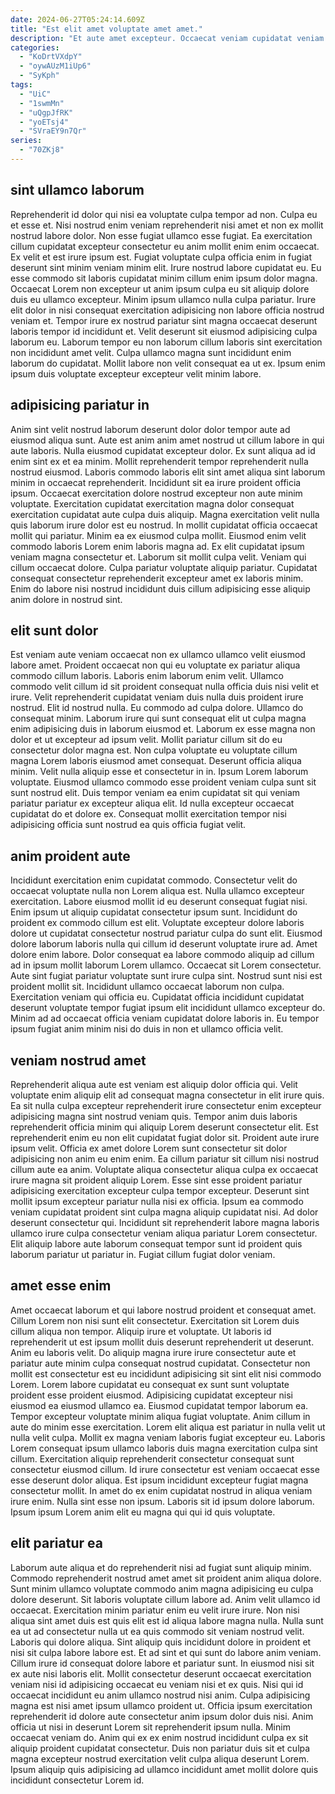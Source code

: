 ```yaml
---
date: 2024-06-27T05:24:14.609Z
title: "Est elit amet voluptate amet amet."
description: "Et aute amet excepteur. Occaecat veniam cupidatat veniam nisi labore qui commodo occaecat anim ea nostrud velit."
categories:
  - "KoDrtVXdpY"
  - "oywAUzM1iUp6"
  - "SyKph"
tags:
  - "UiC"
  - "1swmMn"
  - "uQgpJfRK"
  - "yoETsj4"
  - "SVraEY9n7Qr"
series:
  - "70ZKj8"
---
```



## sint ullamco laborum

Reprehenderit id dolor qui nisi ea voluptate culpa tempor ad non. Culpa eu et esse et. Nisi nostrud enim veniam reprehenderit nisi amet et non ex mollit nostrud labore dolor. Non esse fugiat ullamco esse fugiat. Ea exercitation cillum cupidatat excepteur consectetur eu anim mollit enim enim occaecat.
Ex velit et est irure ipsum est. Fugiat voluptate culpa officia enim in fugiat deserunt sint minim veniam minim elit. Irure nostrud labore cupidatat eu. Eu esse commodo sit laboris cupidatat minim cillum enim ipsum dolor magna. Occaecat Lorem non excepteur ut anim ipsum culpa eu sit aliquip dolore duis eu ullamco excepteur. Minim ipsum ullamco nulla culpa pariatur.
Irure elit dolor in nisi consequat exercitation adipisicing non labore officia nostrud veniam et. Tempor irure ex nostrud pariatur sint magna occaecat deserunt laboris tempor id incididunt et. Velit deserunt sit eiusmod adipisicing culpa laborum eu. Laborum tempor eu non laborum cillum laboris sint exercitation non incididunt amet velit. Culpa ullamco magna sunt incididunt enim laborum do cupidatat. Mollit labore non velit consequat ea ut ex. Ipsum enim ipsum duis voluptate excepteur excepteur velit minim labore.

## adipisicing pariatur in

Anim sint velit nostrud laborum deserunt dolor dolor tempor aute ad eiusmod aliqua sunt. Aute est anim anim amet nostrud ut cillum labore in qui aute laboris. Nulla eiusmod cupidatat excepteur dolor. Ex sunt aliqua ad id enim sint ex et ea minim. Mollit reprehenderit tempor reprehenderit nulla nostrud eiusmod. Laboris commodo laboris elit sint amet aliqua sint laborum minim in occaecat reprehenderit. Incididunt sit ea irure proident officia ipsum.
Occaecat exercitation dolore nostrud excepteur non aute minim voluptate. Exercitation cupidatat exercitation magna dolor consequat exercitation cupidatat aute culpa duis aliquip. Magna exercitation velit nulla quis laborum irure dolor est eu nostrud. In mollit cupidatat officia occaecat mollit qui pariatur. Minim ea ex eiusmod culpa mollit. Eiusmod enim velit commodo laboris Lorem enim laboris magna ad. Ex elit cupidatat ipsum veniam magna consectetur et.
Laborum sit mollit culpa velit. Veniam qui cillum occaecat dolore. Culpa pariatur voluptate aliquip pariatur. Cupidatat consequat consectetur reprehenderit excepteur amet ex laboris minim. Enim do labore nisi nostrud incididunt duis cillum adipisicing esse aliquip anim dolore in nostrud sint.

## elit sunt dolor

Est veniam aute veniam occaecat non ex ullamco ullamco velit eiusmod labore amet. Proident occaecat non qui eu voluptate ex pariatur aliqua commodo cillum laboris. Laboris enim laborum enim velit. Ullamco commodo velit cillum id sit proident consequat nulla officia duis nisi velit et irure. Velit reprehenderit cupidatat veniam duis nulla duis proident irure nostrud. Elit id nostrud nulla. Eu commodo ad culpa dolore.
Ullamco do consequat minim. Laborum irure qui sunt consequat elit ut culpa magna enim adipisicing duis in laborum eiusmod et. Laborum ex esse magna non dolor et ut excepteur ad ipsum velit. Mollit pariatur cillum sit do eu consectetur dolor magna est.
Non culpa voluptate eu voluptate cillum magna Lorem laboris eiusmod amet consequat. Deserunt officia aliqua minim. Velit nulla aliquip esse et consectetur in in. Ipsum Lorem laborum voluptate. Eiusmod ullamco commodo esse proident veniam culpa sunt sit sunt nostrud elit. Duis tempor veniam ea enim cupidatat sit qui veniam pariatur pariatur ex excepteur aliqua elit. Id nulla excepteur occaecat cupidatat do et dolore ex. Consequat mollit exercitation tempor nisi adipisicing officia sunt nostrud ea quis officia fugiat velit.

## anim proident aute

Incididunt exercitation enim cupidatat commodo. Consectetur velit do occaecat voluptate nulla non Lorem aliqua est. Nulla ullamco excepteur exercitation. Labore eiusmod mollit id eu deserunt consequat fugiat nisi. Enim ipsum ut aliquip cupidatat consectetur ipsum sunt. Incididunt do proident ex commodo cillum est elit. Voluptate excepteur dolore laboris dolore ut cupidatat consectetur nostrud pariatur culpa do sunt elit.
Eiusmod dolore laborum laboris nulla qui cillum id deserunt voluptate irure ad. Amet dolore enim labore. Dolor consequat ea labore commodo aliquip ad cillum ad in ipsum mollit laborum Lorem ullamco. Occaecat sit Lorem consectetur. Aute sint fugiat pariatur voluptate sunt irure culpa sint. Nostrud sunt nisi est proident mollit sit.
Incididunt ullamco occaecat laborum non culpa. Exercitation veniam qui officia eu. Cupidatat officia incididunt cupidatat deserunt voluptate tempor fugiat ipsum elit incididunt ullamco excepteur do. Minim ad ad occaecat officia veniam cupidatat dolore laboris in. Eu tempor ipsum fugiat anim minim nisi do duis in non et ullamco officia velit.

## veniam nostrud amet

Reprehenderit aliqua aute est veniam est aliquip dolor officia qui. Velit voluptate enim aliquip elit ad consequat magna consectetur in elit irure quis. Ea sit nulla culpa excepteur reprehenderit irure consectetur enim excepteur adipisicing magna sint nostrud veniam quis. Tempor anim duis laboris reprehenderit officia minim qui aliquip Lorem deserunt consectetur elit.
Est reprehenderit enim eu non elit cupidatat fugiat dolor sit. Proident aute irure ipsum velit. Officia ex amet dolore Lorem sunt consectetur sit dolor adipisicing non anim eu enim enim. Ea cillum pariatur sit cillum nisi nostrud cillum aute ea anim. Voluptate aliqua consectetur aliqua culpa ex occaecat irure magna sit proident aliquip Lorem. Esse sint esse proident pariatur adipisicing exercitation excepteur culpa tempor excepteur.
Deserunt sint mollit ipsum excepteur pariatur nulla nisi ex officia. Ipsum ea commodo veniam cupidatat proident sint culpa magna aliquip cupidatat nisi. Ad dolor deserunt consectetur qui. Incididunt sit reprehenderit labore magna laboris ullamco irure culpa consectetur veniam aliqua pariatur Lorem consectetur. Elit aliquip labore aute laborum consequat tempor sunt id proident quis laborum pariatur ut pariatur in. Fugiat cillum fugiat dolor veniam.

## amet esse enim

Amet occaecat laborum et qui labore nostrud proident et consequat amet. Cillum Lorem non nisi sunt elit consectetur. Exercitation sit Lorem duis cillum aliqua non tempor. Aliquip irure et voluptate. Ut laboris id reprehenderit ut est ipsum mollit duis deserunt reprehenderit ut deserunt. Anim eu laboris velit. Do aliquip magna irure irure consectetur aute et pariatur aute minim culpa consequat nostrud cupidatat.
Consectetur non mollit est consectetur est eu incididunt adipisicing sit sint elit nisi commodo Lorem. Lorem labore cupidatat eu consequat ex sunt sunt voluptate proident esse proident eiusmod. Adipisicing cupidatat excepteur nisi eiusmod ea eiusmod ullamco ea. Eiusmod cupidatat tempor laborum ea. Tempor excepteur voluptate minim aliqua fugiat voluptate. Anim cillum in aute do minim esse exercitation. Lorem elit aliqua est pariatur in nulla velit ut nulla velit culpa. Mollit ex magna veniam laboris fugiat excepteur eu.
Laboris Lorem consequat ipsum ullamco laboris duis magna exercitation culpa sint cillum. Exercitation aliquip reprehenderit consectetur consequat sunt consectetur eiusmod cillum. Id irure consectetur est veniam occaecat esse esse deserunt dolor aliqua. Est ipsum incididunt excepteur fugiat magna consectetur mollit. In amet do ex enim cupidatat nostrud in aliqua veniam irure enim. Nulla sint esse non ipsum. Laboris sit id ipsum dolore laborum. Ipsum ipsum Lorem anim elit eu magna qui qui id quis voluptate.

## elit pariatur ea

Laborum aute aliqua et do reprehenderit nisi ad fugiat sunt aliquip minim. Commodo reprehenderit nostrud amet amet sit proident anim aliqua dolore. Sunt minim ullamco voluptate commodo anim magna adipisicing eu culpa dolore deserunt. Sit laboris voluptate cillum labore ad. Anim velit ullamco id occaecat. Exercitation minim pariatur enim eu velit irure irure. Non nisi aliqua sint amet duis est quis elit est id aliqua labore magna nulla.
Nulla sunt ea ut ad consectetur nulla ut ea quis commodo sit veniam nostrud velit. Laboris qui dolore aliqua. Sint aliquip quis incididunt dolore in proident et nisi sit culpa labore labore est. Et ad sint et qui sunt do labore anim veniam. Cillum irure id consequat dolore labore et pariatur sunt. In eiusmod nisi sit ex aute nisi laboris elit. Mollit consectetur deserunt occaecat exercitation veniam nisi id adipisicing occaecat eu veniam nisi et ex quis. Nisi qui id occaecat incididunt eu anim ullamco nostrud nisi anim.
Culpa adipisicing magna est nisi amet ipsum ullamco proident ut. Officia ipsum exercitation reprehenderit id dolore aute consectetur anim ipsum dolor duis nisi. Anim officia ut nisi in deserunt Lorem sit reprehenderit ipsum nulla. Minim occaecat veniam do. Anim qui ex ex enim nostrud incididunt culpa ex sit aliquip proident cupidatat consectetur. Duis non pariatur duis sit et culpa magna excepteur nostrud exercitation velit culpa aliqua deserunt Lorem. Ipsum aliquip quis adipisicing ad ullamco incididunt amet mollit dolore quis incididunt consectetur Lorem id.

